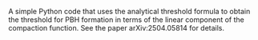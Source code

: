 A simple Python code that uses the analytical threshold formula to obtain the threshold for PBH formation in terms of the linear component of the compaction function. See the paper arXiv:2504.05814 for details.


